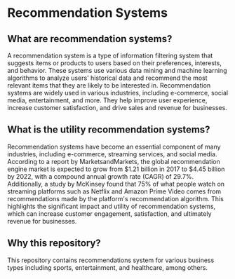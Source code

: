 # Recommendation Systems

## What are recommendation systems?
A recommendation system is a type of information filtering system that suggests items or products to users based on their preferences, interests, and behavior. These systems use various data mining and machine learning algorithms to analyze users' historical data and recommend the most relevant items that they are likely to be interested in. Recommendation systems are widely used in various industries, including e-commerce, social media, entertainment, and more. They help improve user experience, increase customer satisfaction, and drive sales and revenue for businesses.

## What is the utility recommendation systems?
Recommendation systems have become an essential component of many industries, including e-commerce, streaming services, and social media. According to a report by MarketsandMarkets, the global recommendation engine market is expected to grow from $1.21 billion in 2017 to $4.45 billion by 2022, with a compound annual growth rate (CAGR) of 29.7%. Additionally, a study by McKinsey found that 75% of what people watch on streaming platforms such as Netflix and Amazon Prime Video comes from recommendations made by the platform's recommendation algorithm. This highlights the significant impact and utility of recommendation systems, which can increase customer engagement, satisfaction, and ultimately revenue for businesses.

## Why this repository?
This repository contains recommendations system for various business types including sports, entertainment, and healthcare, among others.
